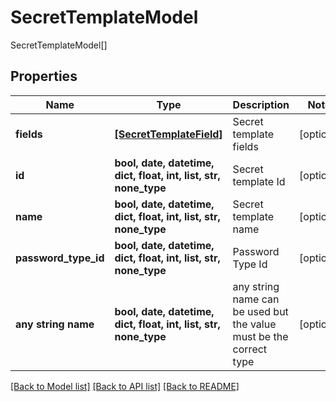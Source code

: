 # SecretTemplateModel

SecretTemplateModel[]

## Properties
Name | Type | Description | Notes
------------ | ------------- | ------------- | -------------
**fields** | [**[SecretTemplateField]**](SecretTemplateField.md) | Secret template fields | [optional] 
**id** | **bool, date, datetime, dict, float, int, list, str, none_type** | Secret template Id | [optional] 
**name** | **bool, date, datetime, dict, float, int, list, str, none_type** | Secret template name | [optional] 
**password_type_id** | **bool, date, datetime, dict, float, int, list, str, none_type** | Password Type Id | [optional] 
**any string name** | **bool, date, datetime, dict, float, int, list, str, none_type** | any string name can be used but the value must be the correct type | [optional]

[[Back to Model list]](../README.md#documentation-for-models) [[Back to API list]](../README.md#documentation-for-api-endpoints) [[Back to README]](../README.md)


